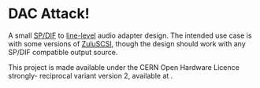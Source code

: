 DAC Attack!
===========

A small [SP/DIF](https://en.wikipedia.org/wiki/S/PDIF) to
[line-level](https://en.wikipedia.org/wiki/Line_level) audio adapter design.
The intended use case is with some versions of
[ZuluSCSI](https://zuluscsi.com/), though the design should work with any
SP/DIF compatible output source.

This project is made available under the CERN Open Hardware Licence strongly-
reciprocal variant version 2, available at <LICENSE>.
